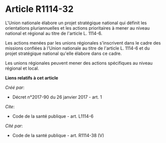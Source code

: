 # Article R1114-32

L'Union nationale élabore un projet stratégique national qui définit les orientations pluriannuelles et les actions
prioritaires à mener au niveau national et régional au titre de l'article L. 1114-6. 

Les actions menées par les unions régionales s'inscrivent dans le cadre des missions confiées à l'Union nationale au titre de
l'article L. 1114-6 et du projet stratégique national qu'elle élabore dans ce cadre. 

Les unions régionales peuvent mener des actions spécifiques au niveau régional et local.

**Liens relatifs à cet article**

_Créé par_:

  - Décret n°2017-90 du 26 janvier 2017 - art. 1

_Cite_:

  - Code de la santé publique - art. L1114-6

_Cité par_:

  - Code de la santé publique - art. R1114-38 (V)
